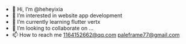 - 👋 Hi, I’m @heheyixia
- 👀 I’m interested in website app development 
- 🌱 I’m currently learning  flutter vertx 
- 💞️ I’m looking to collaborate on ...
- 📫 How to reach me  1164152662@qq.com  paleframe77@gmail.com

<!---
heheyixia/heheyixia is a ✨ special ✨ repository because its `README.md` (this file) appears on your GitHub profile.
You can click the Preview link to take a look at your changes.
--->
